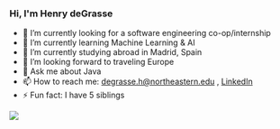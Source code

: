 ### Hi, I'm Henry deGrasse

- 🔭 I’m currently looking for a software engineering co-op/internship
- 🌱 I’m currently learning Machine Learning & AI
- 👯 I’m currently studying abroad in Madrid, Spain
- 🤔 I’m looking forward to traveling Europe
- 💬 Ask me about Java
- 📫 How to reach me: degrasse.h@northeastern.edu , [LinkedIn](www.linkedin.com/in/henrydegrasse)
- ⚡ Fun fact: I have 5 siblings

<img src = "https://github-readme-stats.vercel.app/api?username=HenryDeGrasse&&show_icons=true&title_color=ffffff&icon_color=bb2acf&text_color=daf7dc&bg_color=191919">
